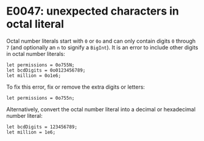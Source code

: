 # E0047: unexpected characters in octal literal

Octal number literals start with `0` or `0o` and can only contain digits `0`
through `7` (and optionally an `n` to signify a `BigInt`). It is an error to
include other digits in octal number literals:

    let permissions = 0o755N;
    let bcdDigits = 0o0123456789;
    let million = 0o1e6;

To fix this error, fix or remove the extra digits or letters:

    let permissions = 0o755n;

Alternatively, convert the octal number literal into a decimal or hexadecimal
number literal:

    let bcdDigits = 123456789;
    let million = 1e6;
